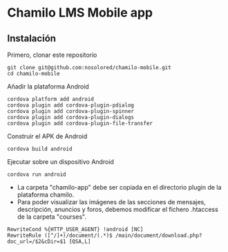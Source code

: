 ﻿Chamilo LMS Mobile app
================================

Instalación
-----------------------------

Primero, clonar este repositorio

```
git clone git@github.com:nosolored/chamilo-mobile.git
cd chamilo-mobile
```

Añadir la plataforma Android

```
cordova platform add android
cordova plugin add cordova-plugin-pdialog
cordova plugin add cordova-plugin-spinner
cordova plugin add cordova-plugin-dialogs
cordova plugin add cordova-plugin-file-transfer
```

Construir el APK de Android

```
cordova build android
```

Ejecutar sobre un dispositivo Android

```
cordova run android
```

* La carpeta "chamilo-app" debe ser copiada en el directorio plugin de la plataforma chamilo.
* Para poder visualizar las imágenes de las secciones de mensajes, descripción, anuncios y foros, debemos modificar el fichero .htaccess de la carpeta "courses".
```
RewriteCond %{HTTP_USER_AGENT} !android [NC]
RewriteRule ([^/]+)/document/(.*)$ /main/document/download.php?doc_url=/$2&cDir=$1 [QSA,L]
```
